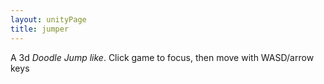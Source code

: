 ```yaml
---
layout: unityPage
title: jumper
---
```


A 3d *Doodle Jump like*. Click game to focus, then move with WASD/arrow keys